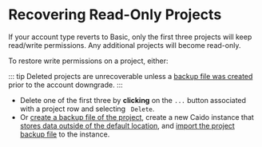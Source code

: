 # Recovering Read-Only Projects

If your account type reverts to Basic, only the first three projects will keep read/write permissions. Any additional projects will become read-only.

To restore write permissions on a project, either:

::: tip
Deleted projects are unrecoverable unless a [backup file was created](/guides/projects_backups.md) prior to the account downgrade.
:::

- Delete one of the first three by **clicking** on the `...` button associated with a project row and selecting <code><Icon icon="fas fa-trash" /> Delete</code>.
- Or [create a backup file of the project](/guides/projects_backups.md), create a new Caido instance that [stores data outside of the default location](/guides/data_location.md), and [import the project backup file](/guides/projects_backups.md) to the instance.
